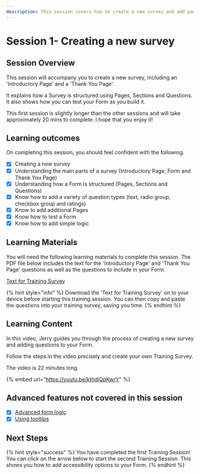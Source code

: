 ```yaml
---
description: This session covers how to create a new survey and add pages and questions
---
```


# Session 1- Creating a new survey

## Session Overview

This session will accompany you to create a new survey, including an 'Introductory Page' and a 'Thank You Page'. &#x20;

It explains how a Survey is structured using Pages, Sections and Questions. It also shows how you can test your Form as you build it.

This first session is slightly longer than the other sessions and will take approximately 20 mins to complete. I hope that you enjoy it!

## Learning outcomes

On completing this session, you should feel confident with the following.

* [x] Creating a new survey
* [x] Understanding the main parts of a survey (Introductory Page, Form and Thank You Page)
* [x] Understanding how a Form is structured (Pages, Sections and Questions)
* [x] Know how to add a variety of question types (text, radio group, checkbox group and ratings)
* [x] Know to add additional Pages
* [x] Know how to test a Form
* [x] Know how to add simple logic

## Learning Materials

You will need the following learning materials to complete this session. The PDF file below includes the text for the 'Introductory Page' and 'Thank You Page' questions as well as the questions to include in your Form. &#x20;

[Text for Training Survey](https://drive.google.com/file/d/1IgSwJIfl8nkrVgiSqi5EIKhhtknTviN-/view?usp=sharing)

{% hint style="info" %}
Download the 'Text for Training Survey' on to your device before starting this training session. You can then copy and paste the questions into your training survey, saving you time.
{% endhint %}

## Learning Content

In this video, Jerry guides you through the process of creating a new survey and adding questions to your Form.

Follow the steps in the video precisely and create your own Training Survey.

The video is 22 minutes long.

{% embed url="https://youtu.be/kthdjQpKwrY" %}

## Advanced features not covered in this session

* [x] [Advanced form logic](../guidance-notes/survey-app/form-editor/advanced-form-logic.md)
* [x] [Using tooltips](../guidance-notes/survey-app/form-editor/using-tooltips.md)

## Next Steps

{% hint style="success" %}
You have completed the first Training Session! You can click on the arrow below to start the second Training Session. This shows you how to add accessibility options to your Form.
{% endhint %}
